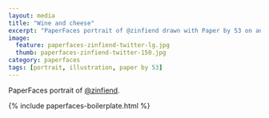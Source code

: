 ```yaml
---
layout: media
title: "Wine and cheese"
excerpt: "PaperFaces portrait of @zinfiend drawn with Paper by 53 on an iPad."
image: 
  feature: paperfaces-zinfiend-twitter-lg.jpg
  thumb: paperfaces-zinfiend-twitter-150.jpg
category: paperfaces
tags: [portrait, illustration, paper by 53]
---
```


PaperFaces portrait of [@zinfiend](http://twitter.com/zinfiend).

{% include paperfaces-boilerplate.html %}